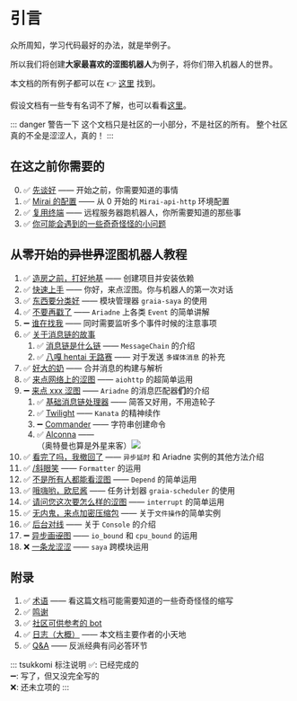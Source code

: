 # 引言

众所周知，学习代码最好的办法，就是举例子。

所以我们将创建**大家最喜欢的涩图机器人**为例子，将你们带入机器人的世界。

本文档的所有例子都可以在 :point_right: [这里](https://github.com/GraiaCommunity/EroEroBot) 找到。

假设文档有一些专有名词不了解，也可以看看[这里](./appendix/terms)。

::: danger 警告一下
这个文档只是社区的一小部分，不是社区的所有。
整个社区真的不全是涩涩人，真的！
:::

## 在这之前你需要的

0. :white_check_mark: [先谈好](../before/Q&A.md) —— 开始之前，你需要知道的事情
1. :white_check_mark: [Mirai 的配置](../before/install_mirai.md) —— 从 0 开始的 `Mirai-api-http` 环境配置
2. :white_check_mark: [复用终端](../before/terminal_multiplexer.md) —— 远程服务器跑机器人，你所需要知道的那些事
3. :white_check_mark: [你可能会遇到的一些奇奇怪怪的小问题](../before/small_questions.md)

## 从零开始的~~异世界~~涩图机器人教程

1. :white_check_mark: [造房之前，打好地基](./create_env.md) —— 创建项目并安装依赖
2. :white_check_mark: [快速上手](./hello_ero.md) —— 你好，来点涩图。你与机器人的第一次对话
3. :white_check_mark: [东西要分类好](./saya.md) —— 模块管理器 `graia-saya` 的使用
4. :white_check_mark: [不要再戳了](./other_event.md) —— `Ariadne` 上各类 `Event` 的简单讲解
5. :heavy_minus_sign: [谁在找我](./multi_events.md) —— 同时需要监听多个事件时候的注意事项
6. :white_check_mark: [关于消息链的故事](./message_chain.md)
   1. :white_check_mark: [消息链是什么链](./message_chain.md) —— `MessageChain` 的介绍
   2. :white_check_mark: [八嘎 hentai 无路赛](./multimedia_message.md) —— 对于发送 `多媒体消息` 的补充
7. :white_check_mark: [好大的奶](./forward_message.md) —— 合并消息的构建与解析
8. :white_check_mark: [来点网络上的涩图](./image_from_internet.md) —— `aiohttp` 的超简单运用
9. :heavy_minus_sign: [来点 xxx 涩图](./message_parser.md) —— `Ariadne` 的消息匹配器**们**的介绍
   1. :white_check_mark: [基础消息链处理器](./_base_parser.md) —— 简答又好用，不用造轮子
   2. :white_check_mark: [Twilight](./twilight.md) —— `Kanata` 的精神续作
   3. :heavy_minus_sign: [Commander](./commander.md) —— 字符串创建命令
   4. :white_check_mark: [Alconna](./alconna.md) —— <MoreInfo words="外  星  来  客"><div style="background: var(--c-bg);border:3px solid var(--c-brand)">（奥特曼也算是外星来客）<img src="/images/alien.webp" style="vertical-align:top"/></div></MoreInfo>
10. :white_check_mark: [看完了吗，我撤回了](./recall_message.md) —— `异步延时` 和 Ariadne 实例的其他方法介绍
11. :white_check_mark: [/斜眼笑](./formatter.md) —— `Formatter` 的运用
12. :white_check_mark: [不是所有人都能看涩图](./depend.md) —— `Depend` 的简单运用
13. :white_check_mark: [哦嗨哟，欧尼酱](./scheduler.md) —— 任务计划器 `graia-scheduler` 的使用
14. :white_check_mark: [请问您这次要怎么样的涩图](./interrupt_control.md) —— `interrupt` 的简单运用
15. :white_check_mark: [无内鬼，来点加密压缩包](./file_operation.md) —— 关于`文件操作`的简单实例
16. :white_check_mark: [后台对线](./console.md) —— 关于 `Console` 的介绍
17. :heavy_minus_sign: [异步画~~涩~~图](./async_exec.md) —— `io_bound` 和 `cpu_bound` 的运用
18. :x: [一条龙涩涩](./) —— `saya` 跨模块运用

## 附录

1. :white_check_mark: [术语](../appendix/terms.md) —— 看这篇文档可能需要知道的一些奇奇怪怪的缩写
2. :white_check_mark: [鸣谢](../appendix/credit.md)
3. :white_check_mark: [社区可供参考的 bot](../appendix/awesome_bot.md)
4. :white_check_mark: [日志（大概）](../appendix/inside_story.md) —— 本文档主要作者的小天地
5. :white_check_mark: [Q&A](../appendix/Q&A.md) —— 反派经典有问必答环节

::: tsukkomi 标注说明
:white_check_mark:: 已经完成的  
:heavy_minus_sign:: 写了，但又没完全写的  
:x:: 还未立项的
:::

